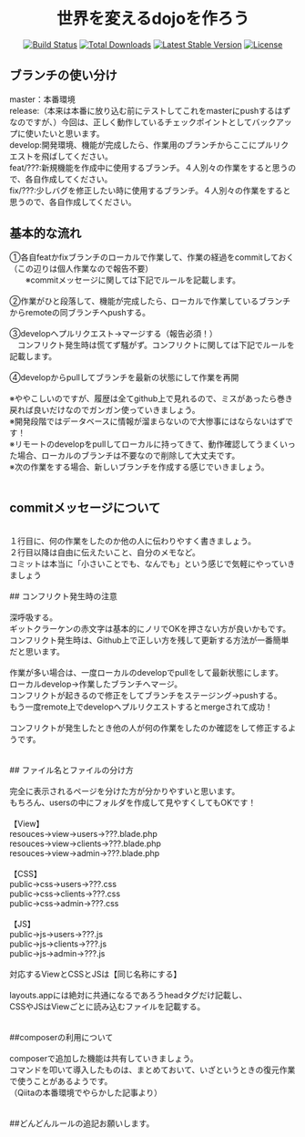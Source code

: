 <h1 align="center">世界を変えるdojoを作ろう</h1>

<p align="center">
<a href="https://travis-ci.org/laravel/framework"><img src="https://travis-ci.org/laravel/framework.svg" alt="Build Status"></a>
<a href="https://packagist.org/packages/laravel/framework"><img src="https://poser.pugx.org/laravel/framework/d/total.svg" alt="Total Downloads"></a>
<a href="https://packagist.org/packages/laravel/framework"><img src="https://poser.pugx.org/laravel/framework/v/stable.svg" alt="Latest Stable Version"></a>
<a href="https://packagist.org/packages/laravel/framework"><img src="https://poser.pugx.org/laravel/framework/license.svg" alt="License"></a>
</p>

## ブランチの使い分け

master：本番環境<br>
release:（本来は本番に放り込む前にテストしてこれをmasterにpushするはずなのですが、）今回は、正しく動作しているチェックポイントとしてバックアップに使いたいと思います。<br>
develop:開発環境、機能が完成したら、作業用のブランチからここにプルリクエストを飛ばしてください。<br>
feat/???:新規機能を作成中に使用するブランチ。４人別々の作業をすると思うので、各自作成してください。<br>
fix/???:少しバグを修正したい時に使用するブランチ。４人別々の作業をすると思うので、各自作成してください。<br>

## 基本的な流れ

①各自featかfixブランチのローカルで作業して、作業の経過をcommitしておく（この辺りは個人作業なので報告不要）<br>
　　※commitメッセージに関しては下記でルールを記載します。<br>
<br>
②作業がひと段落して、機能が完成したら、ローカルで作業しているブランチからremoteの同ブランチへpushする。<br>
<br>
③developへプルリクエスト→マージする（報告必須！）<br>
　コンフリクト発生時は慌てず騒がず。コンフリクトに関しては下記でルールを記載します。<br>
 <br>
④developからpullしてブランチを最新の状態にして作業を再開<br>
<br>
※ややこしいのですが、履歴は全てgithub上で見れるので、ミスがあったら巻き戻れば良いだけなのでガンガン使っていきましょう。<br>
※開発段階ではデータベースに情報が溜まらないので大惨事にはならないはずです！<br>
※リモートのdevelopをpullしてローカルに持ってきて、動作確認してうまくいった場合、ローカルのブランチは不要なので削除して大丈夫です。<br>
※次の作業をする場合、新しいブランチを作成する感じでいきましょう。<br>
<br>
## commitメッセージについて<br>
<br>
１行目に、何の作業をしたのか他の人に伝わりやすく書きましょう。<br>
２行目以降は自由に伝えたいこと、自分のメモなど。<br>
コミットは本当に「小さいことでも、なんでも」という感じで気軽にやっていきましょう<br>
<br>
## コンフリクト発生時の注意<br>
<br>
深呼吸する。<br>
ギットクラーケンの赤文字は基本的にノリでOKを押さない方が良いかもです。<br>
コンフリクト発生時は、Github上で正しい方を残して更新する方法が一番簡単だと思います。<br>
<br>
作業が多い場合は、一度ローカルのdevelopでpullをして最新状態にします。<br>
ローカルdevelop→作業したブランチへマージ。<br>
コンフリクトが起きるので修正をしてブランチをステージング→pushする。<br>
もう一度remote上でdevelopへプルリクエストするとmergeされて成功！<br>
<br>
コンフリクトが発生したとき他の人が何の作業をしたのか確認をして修正するようです。<br>
<br>
<br>
## ファイル名とファイルの分け方<br>
<br>
完全に表示されるページを分けた方が分かりやすいと思います。<br>
もちろん、usersの中にフォルダを作成して見やすくしてもOKです！<br>
<br>
【View】<br>
resouces→view→users→???.blade.php<br>
resouces→view→clients→???.blade.php<br>
resouces→view→admin→???.blade.php<br>
<br>
【CSS】<br>
public→css→users→???.css<br>
public→css→clients→???.css<br>
public→css→admin→???.css<br>
<br>
【JS】<br>
public→js→users→???.js<br>
public→js→clients→???.js<br>
public→js→admin→???.js<br>
<br>
対応するViewとCSSとJSは【同じ名称にする】<br>
<br>
layouts.appには絶対に共通になるであろうheadタグだけ記載し、<br>
CSSやJSはViewごとに読み込むファイルを記載する。<br>
<br>
<br>
##composerの利用について<br>
<br>
composerで追加した機能は共有していきましょう。<br>
コマンドを叩いて導入したものは、まとめておいて、いざというときの復元作業で使うことがあるようです。<br>
（Qiitaの本番環境でやらかした記事より）<br>
<br>
<br>
##どんどんルールの追記お願いします。<br>
